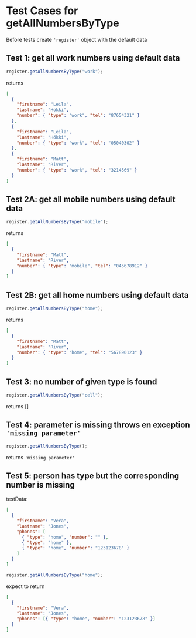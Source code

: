 # Test Cases for getAllNumbersByType

Before tests create `'register'` object with the default data

## Test 1: get all work numbers using default data

```js
register.getAllNumbersByType("work");
```

returns

```json
[
  {
    "firstname": "Leila",
    "lastname": "Hökki",
    "number": { "type": "work", "tel": "87654321" }
  },
  {
    "firstname": "Leila",
    "lastname": "Hökki",
    "number": { "type": "work", "tel": "05040302" }
  },
  {
    "firstname": "Matt",
    "lastname": "River",
    "number": { "type": "work", "tel": "3214569" }
  }
]
```

## Test 2A: get all mobile numbers using default data

```js
register.getAllNumbersByType("mobile");
```

returns

```json
[
  {
    "firstname": "Matt",
    "lastname": "River",
    "number": { "type": "mobile", "tel": "045678912" }
  }
]
```

## Test 2B: get all home numbers using default data

```js
register.getAllNumbersByType("home");
```

returns

```json
[
  {
    "firstname": "Matt",
    "lastname": "River",
    "number": { "type": "home", "tel": "567890123" }
  }
]
```

## Test 3: no number of given type is found

```js
register.getAllNumbersByType("cell");
```

returns []

## Test 4: parameter is missing throws en exception `'missing parameter'`

```js
register.getAllNumbersByType();
```

returns `'missing parameter'`

## Test 5: person has type but the corresponding number is missing

testData:

```json
[
  {
    "firstname": "Vera",
    "lastname": "Jones",
    "phones": [
      { "type": "home", "number": "" },
      { "type": "home" },
      { "type": "home", "number": "123123678" }
    ]
  }
]
```

```js
register.getAllNumbersByType("home");
```

expect to return

```json
[
  {
    "firstname": "Vera",
    "lastname": "Jones",
    "phones": [{ "type": "home", "number": "123123678" }]
  }
]
```
